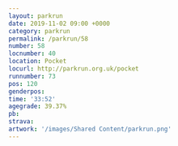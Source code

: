 ```yaml
---
layout: parkrun
date: 2019-11-02 09:00 +0000
category: parkrun
permalink: /parkrun/58
number: 58
locnumber: 40
location: Pocket
locurl: http://parkrun.org.uk/pocket
runnumber: 73
pos: 120
genderpos: 
time: '33:52'
agegrade: 39.37%
pb: 
strava: 
artwork: '/images/Shared Content/parkrun.png'
---
```


